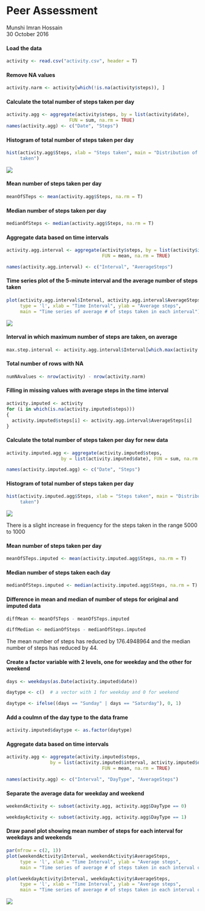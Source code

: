 # Peer Assessment
Munshi Imran Hossain  
30 October 2016  




#### Load the data

```r
activity <- read.csv("activity.csv", header = T)
```

#### Remove NA values

```r
activity.narm <- activity[which(!is.na(activity$steps)), ]
```

#### Calculate the total number of steps taken per day

```r
activity.agg <- aggregate(activity$steps, by = list(activity$date), 
                       FUN = sum, na.rm = TRUE)
names(activity.agg) <- c("Date", "Steps")
```

#### Histogram of total number of steps taken per day

```r
hist(activity.agg$Steps, xlab = "Steps taken", main = "Distribution of steps 
     taken")
```

![](PA1_template_files/figure-html/unnamed-chunk-4-1.png)<!-- -->

#### Mean number of steps taken per day

```r
meanOfSTeps <- mean(activity.agg$Steps, na.rm = T)
```

#### Median number of steps taken per day

```r
medianOfSteps <- median(activity.agg$Steps, na.rm = T)
```

#### Aggregate data based on time intervals

```r
activity.agg.interval <- aggregate(activity$steps, by = list(activity$interval),
                                   FUN = mean, na.rm = TRUE)

names(activity.agg.interval) <- c("Interval", "AverageSteps")
```

#### Time series plot of the 5-minute interval and the average number of steps taken

```r
plot(activity.agg.interval$Interval, activity.agg.interval$AverageSteps, 
     type = 'l', xlab = "Time Interval", ylab = "Average steps",
     main = "Time series of average # of steps taken in each interval")
```

![](PA1_template_files/figure-html/unnamed-chunk-8-1.png)<!-- -->

#### Interval in which maximum number of steps are taken, on average

```r
max.step.interval <- activity.agg.interval$Interval[which.max(activity.agg.interval$AverageSteps)]
```

#### Total number of rows with NA

```r
numNAvalues <- nrow(activity) - nrow(activity.narm)
```

#### Filling in missing values with average steps in the time interval

```r
activity.imputed <- activity
for (i in which(is.na(activity.imputed$steps)))
{
  activity.imputed$steps[i] <- activity.agg.interval$AverageSteps[i] 
}
```

#### Calculate the total number of steps taken per day for new data

```r
activity.imputed.agg <- aggregate(activity.imputed$steps, 
                    by = list(activity.imputed$date), FUN = sum, na.rm = TRUE)

names(activity.imputed.agg) <- c("Date", "Steps")
```

#### Histogram of total number of steps taken per day

```r
hist(activity.imputed.agg$Steps, xlab = "Steps taken", main = "Distribution of steps 
     taken")
```

![](PA1_template_files/figure-html/unnamed-chunk-13-1.png)<!-- -->

There is a slight increase in frequency for the steps taken in the 
range 5000 to 1000

#### Mean number of steps taken per day

```r
meanOfSTeps.imputed <- mean(activity.imputed.agg$Steps, na.rm = T)
```

#### Median number of steps taken each day

```r
medianOfSteps.imputed <- median(activity.imputed.agg$Steps, na.rm = T)
```

#### Difference in mean and median of number of steps for original and imputed data

```r
diffMean <- meanOfSTeps - meanOfSTeps.imputed

diffMedian <- medianOfSteps - medianOfSteps.imputed
```

The mean number of steps has reduced by 176.4948964 and the median number of steps has reduced by 44.

#### Create a factor variable with 2 levels, one for weekday and the other for weekend

```r
days <- weekdays(as.Date(activity.imputed$date))

daytype <- c()  # a vector with 1 for weekday and 0 for weekend

daytype <- ifelse((days == "Sunday" | days == "Saturday"), 0, 1)
```

#### Add a coulmn of the day type to the data frame

```r
activity.imputed$daytype <- as.factor(daytype)
```

#### Aggregate data based on time intervals

```r
activity.agg <- aggregate(activity.imputed$steps, 
                by = list(activity.imputed$interval, activity.imputed$daytype),
                                   FUN = mean, na.rm = TRUE)

names(activity.agg) <- c("Interval", "DayType", "AverageSteps")
```

#### Separate the average data for weekday and weekend

```r
weekendActivity <- subset(activity.agg, activity.agg$DayType == 0)

weekdayActivity <- subset(activity.agg, activity.agg$DayType == 1)
```

#### Draw panel plot showing mean number of steps for each interval for weekdays and weekends

```r
par(mfrow = c(2, 1))
plot(weekendActivity$Interval, weekendActivity$AverageSteps, 
     type = 'l', xlab = "Time Interval", ylab = "Average steps",
     main = "Time series of average # of steps taken in each interval on weekend")

plot(weekdayActivity$Interval, weekdayActivity$AverageSteps, 
     type = 'l', xlab = "Time Interval", ylab = "Average steps",
     main = "Time series of average # of steps taken in each interval on weekday")
```

![](PA1_template_files/figure-html/unnamed-chunk-21-1.png)<!-- -->
